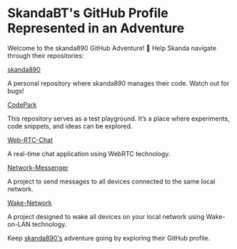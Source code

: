 <!DOCTYPE html>
<html lang="en">
<head>
    <meta charset="UTF-8">
    <meta name="viewport" content="width=device-width, initial-scale=1.0">
</head>
<body>
    <h1>SkandaBT's GitHub Profile Represented in an Adventure</h1>
    <p>
        Welcome to the skanda890 GitHub Adventure! 🚀 Help Skanda navigate through their repositories:
    </p>
    <div class="repo"><a href="https://github.com/skanda890/skanda890">skanda890</a></div>
    <p>
        A personal repository where skanda890 manages their code. Watch out for bugs!
    </p>
    <div class="repo"><a href="https://github.com/skanda890/CodePark">CodePark</a></div>
    <p>
        This repository serves as a test playground. It’s a place where experiments, code snippets, and ideas can be explored.
    </p>
    <div class="repo"><a href="https://github.com/skanda890/Web-RTC-Chat">Web-RTC-Chat</a></div>
    <p>
        A real-time chat application using WebRTC technology.
    </p>
    <div class="repo"><a href="https://github.com/skanda890/Network-Messenger">Network-Messenger</a></div>
    <p>
        A project to send messages to all devices connected to the same local network.
    </p>
    <div class="repo"><a href="https://github.com/skanda890/Wake-Network">Wake-Network</a></div>
    <p>
        A project designed to wake all devices on your local network using Wake-on-LAN technology.
    </p>
    <p>
        Keep <a href="https://github.com/skanda890">skanda890's</a> adventure going by exploring their GitHub profile.
    </p>
</body>
</html>
